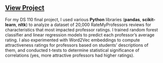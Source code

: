 ## [View Project](https://github.com/samc5/RMP_110)

For my DS 110 final project, I used various **Python** libraries (**pandas**, **scikit-learn**, **nltk**) to analyze a dataset of 20,000 RateMyProfessors reviews for characteristics that most impacted professor ratings. I trained random forest classifier and linear regression models to predict each professor’s average rating. I also experimented with Word2Vec embeddings to compute attractiveness ratings for professors based on students’ descriptions of them, and conducted t-tests to determine statistical significance of correlations (yes, more attractive professors had higher ratings).